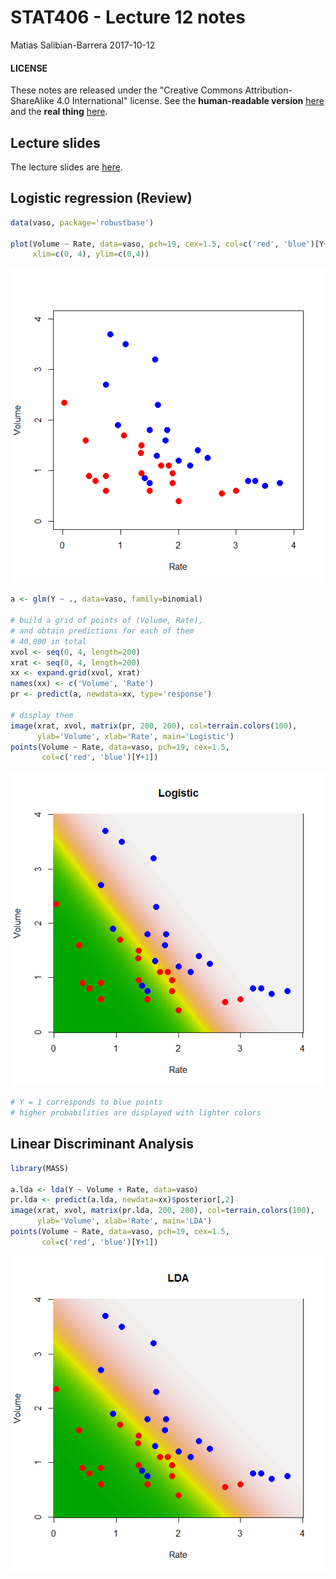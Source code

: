 STAT406 - Lecture 12 notes
================
Matias Salibian-Barrera
2017-10-12

#### LICENSE

These notes are released under the "Creative Commons Attribution-ShareAlike 4.0 International" license. See the **human-readable version** [here](https://creativecommons.org/licenses/by-sa/4.0/) and the **real thing** [here](https://creativecommons.org/licenses/by-sa/4.0/legalcode).

Lecture slides
--------------

The lecture slides are [here](STAT406-17-lecture-12-preliminary.pdf).

Logistic regression (Review)
----------------------------

``` r
data(vaso, package='robustbase')

plot(Volume ~ Rate, data=vaso, pch=19, cex=1.5, col=c('red', 'blue')[Y+1],
     xlim=c(0, 4), ylim=c(0,4))
```

![](README_files/figure-markdown_github-ascii_identifiers/logistic1-1.png)

``` r
a <- glm(Y ~ ., data=vaso, family=binomial)

# build a grid of points of (Volume, Rate),
# and obtain predictions for each of them 
# 40,000 in total
xvol <- seq(0, 4, length=200)
xrat <- seq(0, 4, length=200)
xx <- expand.grid(xvol, xrat)
names(xx) <- c('Volume', 'Rate')
pr <- predict(a, newdata=xx, type='response')

# display them
image(xrat, xvol, matrix(pr, 200, 200), col=terrain.colors(100),
      ylab='Volume', xlab='Rate', main='Logistic')
points(Volume ~ Rate, data=vaso, pch=19, cex=1.5, 
       col=c('red', 'blue')[Y+1])
```

![](README_files/figure-markdown_github-ascii_identifiers/logistic1-2.png)

``` r
# Y = 1 corresponds to blue points
# higher probabilities are displayed with lighter colors
```

Linear Discriminant Analysis
----------------------------

``` r
library(MASS)

a.lda <- lda(Y ~ Volume + Rate, data=vaso)
pr.lda <- predict(a.lda, newdata=xx)$posterior[,2]
image(xrat, xvol, matrix(pr.lda, 200, 200), col=terrain.colors(100),
      ylab='Volume', xlab='Rate', main='LDA')
points(Volume ~ Rate, data=vaso, pch=19, cex=1.5, 
       col=c('red', 'blue')[Y+1])
```

![](README_files/figure-markdown_github-ascii_identifiers/lda1-1.png)
